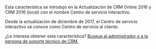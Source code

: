 Esta característica se introdujo en la Actualización de CRM Online 2016 y CRM 2016 (local) con el nombre Centro de servicio interactivo. 

Desde la actualización de diciembre de 2017, el Centro de servicio interactivo se conoce como Centro de servicio al cliente.
  
¿Le interesa obtener esta característica? [Busque al administrador o a la persona de soporte técnico de CRM.](../basics/find-administrator-support.md)